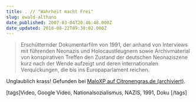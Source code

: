 ```yaml
---
title: . // "Wahrheit macht Frei"
slug: ewald-althans
date_published: 2007-03-04T20:46:48.000Z
date_updated: 2018-08-22T09:38:02.000Z
---
```


> Erschütternder Dokumentarfilm von 1991, der anhand von Interviews mit führenden Neonazis und Holocaustleugnern sowie Archivmaterial von konspirativen Treffen den Zustand der deutschen Neonaziszene kurz nach der Wende aufzeigt und deren internationalen Verquickungen, die bis ins Europaparlament reichen.

Unglaublich krass! Gefunden bei [MaloXP auf Citronengras.de (archiviert)](http://web.archive.org/web/20070303074254/http://citronengras.de:80/wahrheit-macht-frei/).

[tags]Video, Google Video, Nationalsozialismus, NAZIS, 1991, Doku [/tags]
